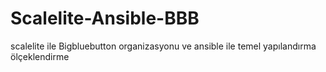 # Scalelite-Ansible-BBB
scalelite ile Bigbluebutton organizasyonu ve  ansible ile temel yapılandırma ölçeklendirme
